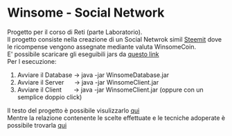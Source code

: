 # Winsome - Social Network
Progetto per il corso di Reti (parte Laboratorio).<br>
Il progetto consiste nella creazione di un Social Netwrok simil [Steemit](https://steemit.com/) dove le ricompense vengono assegnate mediante valuta WinsomeCoin.<br>
E' possibile scaricare gli eseguibili jars da [questo link](https://github.com/gbenedetti22/Progetto-Reti-Winsome/tree/master/jars)<br>
Per l esecuzione:
1) Avviare il Database&nbsp;-> java -jar WinsomeDatabase.jar
2) Avviare il Server&nbsp;&nbsp;&nbsp;&nbsp;&nbsp;&nbsp;-> java -jar WinsomeClient.jar
3) Avviare il Client&nbsp;&nbsp;&nbsp;&nbsp;&nbsp;&nbsp;&nbsp;-> java -jar WinsomeClient.jar (oppure con un semplice doppio click)

Il testo del progetto è possibile visulizzarlo [qui](https://github.com/gbenedetti22/Progetto-Reti-Winsome/blob/master/ProgettoWINSOME_v2.pdf)<br>
Mentre la relazione contenente le scelte effettuate e le tecniche adoperate è possibile trovarla [qui](https://github.com/gbenedetti22/Progetto-Reti-Winsome/blob/master/Relazione%20Progetto%20Winsome.pdf)
